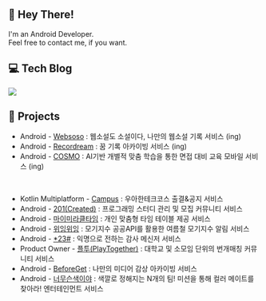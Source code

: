 

## 👋 Hey There! 
I'm an Android Developer.  
Feel free to contact me, if you want.
## 💻 Tech Blog

  <a href="https://s2ehun.tistory.com//"><img src="https://img.shields.io/badge/Tistory-000000?style=flat-square&logo=Tistory&logoColor=white&link=https://s2ehun.tistory.com/"/></a>
    
## 📌 Projects
- Android - [Websoso](https://github.com/Team-WSS/WSS-Android) : 웹소설도 소설이다, 나만의 웹소설 기록 서비스 (ing)
- Android - [Recordream](https://github.com/TeamRecorDream/RecorDream-AOS) : 꿈 기록 아카이빙 서비스 (ing)
- Android - [COSMO](https://github.com/s9hn/COSMO) : AI기반 개별적 맞춤 학습을 통한 면접 대비 교육 모바일 서비스 (ing)

<br>

- Kotlin Multiplatform - [Campus](https://github.com/sujin9/woowa_campus_android) : 우아한테크코스 출결&공지 서비스
- Android - [201(Created)](https://github.com/201-Created-Study/2023-yigongil) : 프로그래밍 스터디 관리 및 모집 커뮤니티 서비스
- Android - [마이미라클타임](https://github.com/do-sopkathon-android-2/android-2-client) : 개인 맞춤형 타임 테이블 제공 서비스
- Android - [위잉위잉](https://github.com/SOPT32-SOPKATHON/sopkathon-android) : 모기지수 공공API를 활용한 여름철 모기지수 알림 서비스
- Android - [*23#](https://github.com/SOPKATHON-LUCKY-SEVEN/S23H-AOS) : 익명으로 전하는 감사 메신저 서비스
- Product Owner - [플투(PlayTogether)](https://cheddar-liquid-051.notion.site/PLAY-TOGETHER-b88141f8be1344c2a8ed365951e4fefc?pvs=4) : 대학교 및 소모임 단위의 번개매칭 커뮤니티 서비스
- Android - [BeforeGet](https://github.com/Team-Beforeget/Beforeget-Android) : 나만의 미디어 감상 아카이빙 서비스
- Android - [너무슨색이야](https://github.com/TeamWhatColor/WhatColorAndroid) : 색깔로 정해지는 N개의 팀! 미션을 통해 컬러 메이트를 찾아라! 엔터테인먼트 서비스
